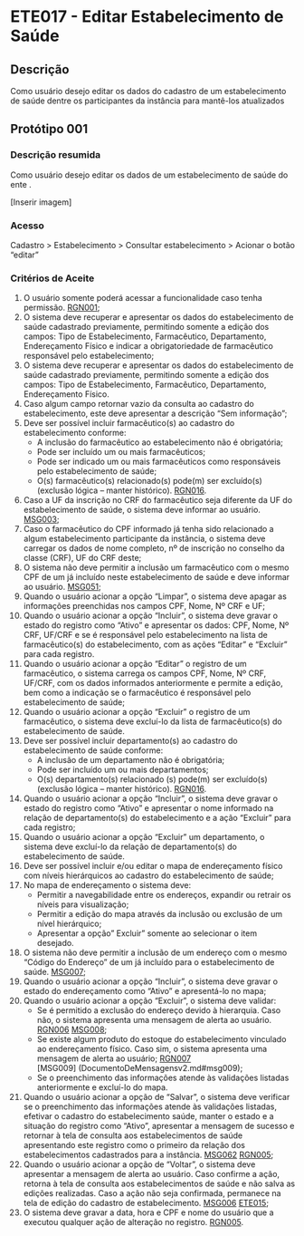 # ETE017 - Editar Estabelecimento de Saúde

## Descrição
Como usuário desejo editar os dados do cadastro de um estabelecimento de saúde dentre os participantes da instância para mantê-los atualizados 

## Protótipo 001

### Descrição resumida  
Como usuário desejo editar os dados de um estabelecimento de saúde do ente . 

[Inserir imagem] <!-- ![alt text](../imagens/ete-017-prot-001.png) -->

### Acesso  
Cadastro > Estabelecimento > Consultar estabelecimento > Acionar o botão “editar” 

### Critérios de Aceite 
1. O usuário somente poderá acessar a funcionalidade caso tenha permissão. [RGN001](DocumentoDeRegrasv2.md#rgn001);
2. O sistema deve recuperar e apresentar os dados do estabelecimento de saúde cadastrado previamente, permitindo somente a edição dos campos: Tipo de Estabelecimento, Farmacêutico, Departamento, Endereçamento Físico e indicar a obrigatoriedade de farmacêutico responsável pelo estabelecimento; 
3. O sistema deve recuperar e apresentar os dados do estabelecimento de saúde cadastrado previamente, permitindo somente a edição dos campos: Tipo de Estabelecimento, Farmacêutico, Departamento, Endereçamento Físico.
4. Caso algum campo retornar vazio da consulta ao cadastro do estabelecimento, este deve apresentar a descrição “Sem informação”; 
5. Deve ser possível incluir farmacêutico(s) ao cadastro do estabelecimento conforme:  
      * A inclusão do farmacêutico ao estabelecimento não é obrigatória;   
      * Pode ser incluído um ou mais farmacêuticos;   
      * Pode ser indicado um ou mais farmacêuticos como responsáveis pelo estabelecimento de saúde; 
      * O(s) farmacêutico(s) relacionado(s) pode(m) ser excluído(s) (exclusão lógica – manter histórico). [RGN016](DocumentoDeRegrasv2.md#rgn016).
6. Caso a UF da inscrição no CRF do farmacêutico seja diferente da UF do estabelecimento de saúde, o sistema deve informar ao usuário. [MSG003](DocumentoDeMensagensv2.md#msg003);
7. Caso o farmacêutico do CPF informado já tenha sido relacionado a algum estabelecimento participante da instância, o sistema deve carregar os dados de nome completo, nº de inscrição no conselho da classe (CRF), UF do CRF deste; 
8. O sistema não deve permitir a inclusão um farmacêutico com o mesmo CPF de um já incluído neste estabelecimento de saúde e deve informar ao usuário. [MSG051](DocumentoDeMensagensv2.md#msg051);
9. Quando o usuário acionar a opção “Limpar”, o sistema deve apagar as informações preenchidas nos campos CPF, Nome, Nº CRF e UF; 
10. Quando o usuário acionar a opção “Incluir”, o sistema deve gravar o estado do registro como “Ativo” e apresentar os dados: CPF, Nome, Nº CRF, UF/CRF e se é responsável pelo estabelecimento na lista de farmacêutico(s) do estabelecimento, com as ações “Editar” e “Excluir” para cada registro.  
11. Quando o usuário acionar a opção “Editar” o registro de um farmacêutico, o sistema carrega os campos CPF, Nome, Nº CRF, UF/CRF, com os dados informados anteriormente e permite a edição, bem como a indicação se o farmacêutico é responsável pelo estabelecimento de saúde; 
12. Quando o usuário acionar a opção “Excluir” o registro de um farmacêutico, o sistema deve excluí-lo da lista de farmacêutico(s) do estabelecimento de saúde. 
13. Deve ser possível incluir departamento(s) ao cadastro do estabelecimento de saúde conforme: 
    * A inclusão de um departamento não é obrigatória; 
    * Pode ser incluído um ou mais departamentos; 
    * O(s) departamento(s) relacionado (s) pode(m) ser excluído(s) (exclusão lógica – manter histórico). [RGN016](DocumentoDeRegrasv2.md#rgn016).
14. Quando o usuário acionar a opção “Incluir”, o sistema deve gravar o estado do registro como “Ativo” e apresentar o nome informado na relação de departamento(s) do estabelecimento e a ação “Excluir” para cada registro; 
15. Quando o usuário acionar a opção “Excluir” um departamento, o sistema deve excluí-lo da relação de departamento(s) do estabelecimento de saúde. 
16. Deve ser possível incluir e/ou editar o mapa de endereçamento físico com níveis hierárquicos ao cadastro do estabelecimento de saúde; 
17. No mapa de endereçamento o sistema deve: 
    * Permitir a navegabilidade entre os endereços, expandir ou retrair os níveis para visualização; 
    * Permitir a edição do mapa através da inclusão ou exclusão de um nível hierárquico; 
    * Apresentar a opção” Excluir” somente ao selecionar o item desejado. 
18. O sistema não deve permitir a inclusão de um endereço com o mesmo “Código do Endereço” de um já incluído para o estabelecimento de saúde. [MSG007](DocumentoDeMensagensv2.md#msg007);
19. Quando o usuário acionar a opção “Incluir”, o sistema deve gravar o estado do endereçamento como “Ativo” e apresentá-lo no mapa; 
20. Quando o usuário acionar a opção “Excluir”, o sistema deve validar: 
    * Se é permitido a exclusão do endereço devido à hierarquia. Caso não, o sistema apresenta uma mensagem de alerta ao usuário. [RGN006](DocumentoDeRegrasv2.md#rgn006) [MSG008](DocumentoDeMensagensv2.md#msg008);
    * Se existe algum produto do estoque do estabelecimento vinculado ao endereçamento físico. Caso sim, o sistema apresenta uma mensagem de alerta ao usuário; [RGN007](DocumentoDeRegrasv2.md#rgn007) [MSG009] (DocumentoDeMensagensv2.md#msg009);
    * Se o preenchimento das informações atende às validações listadas anteriormente e excluí-lo do mapa.
21. Quando o usuário acionar a opção de “Salvar”, o sistema deve verificar se o preenchimento das informações atende às validações listadas, efetivar o cadastro do estabelecimento saúde, manter o estado e a situação do registro como “Ativo”, apresentar a mensagem de sucesso e retornar à tela de consulta aos estabelecimentos de saúde apresentando este registro como o primeiro da relação dos estabelecimentos cadastrados para a instância. [MSG062](DocumentoDeMensagensv2.md#msg062) [RGN005](DocumentoDeRegrasv2.md#rgn005);
22. Quando o usuário acionar a opção de “Voltar”, o sistema deve apresentar a mensagem de alerta ao usuário. Caso confirme a ação, retorna à tela de consulta aos estabelecimentos de saúde e não salva as edições realizadas. Caso a ação não seja confirmada, permanece na tela de edição do cadastro de estabelecimento. [MSG006](DocumentoDeMensagensv2.md#msg006) [ETE015](ETE015.md);
23. O sistema deve gravar a data, hora e CPF e nome do usuário que a executou qualquer ação de alteração no registro. [RGN005](DocumentoDeRegrasv2.md#rgn005).
